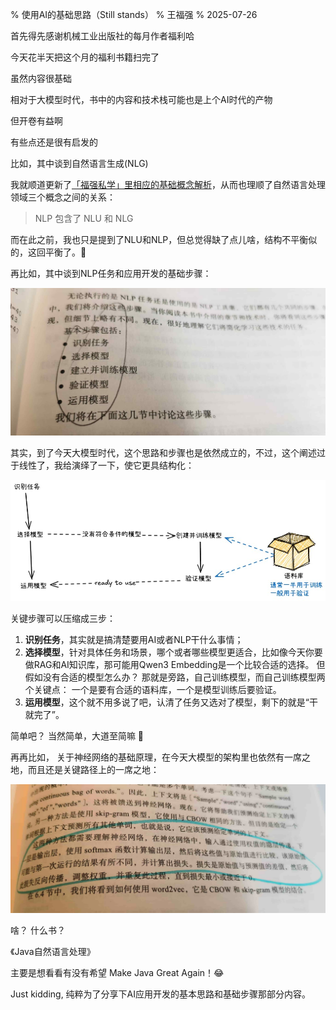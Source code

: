% 使用AI的基础思路（Still stands）
% 王福强
% 2025-07-26

首先得先感谢机械工业出版社的每月作者福利哈

今天花半天把这个月的福利书籍扫完了

虽然内容很基础

相对于大模型时代，书中的内容和技术栈可能也是上个AI时代的产物

但开卷有益啊

有些点还是很有启发的

比如，其中谈到自然语言生成(NLG)

我就顺道更新了[「福强私学」里相应的基础概念解析](https://kb.afoo.me/business/%E5%95%86%E4%B8%9A%E5%AD%A6%E5%BE%92/0018-token-business/)，从而也理顺了自然语言处理领域三个概念之间的关系：

> NLP 包含了 NLU 和 NLG

而在此之前，我也只是提到了NLU和NLP，但总觉得缺了点儿啥，结构不平衡似的，这回平衡了。🤣

再比如，其中谈到NLP任务和应用开发的基础步骤：

![](./images/java-nlp-book-7a5f69562557979714b0d82a0913ccc3.jpg)

其实，到了今天大模型时代，这个思路和步骤也是依然成立的，不过，这个阐述过于线性了，我给演绎了一下，使它更具结构化：

![](./images/java-nlp-steps-in-structure.jpg)

关键步骤可以压缩成三步：

1. **识别任务**，其实就是搞清楚要用AI或者NLP干什么事情；
2. **选择模型**，针对具体任务和场景，哪个或者哪些模型更适合，比如像今天你要做RAG和AI知识库，那可能用Qwen3 Embedding是一个比较合适的选择。 但假如没有合适的模型怎么办？ 那就是旁路，自己训练模型，而自己训练模型两个关键点： 一个是要有合适的语料库，一个是模型训练后要验证。
3. **运用模型**，这个就不用多说了吧，认清了任务又选对了模型，剩下的就是“干就完了”。

简单吧？ 当然简单，大道至简嘛 🤪

再再比如， 关于神经网络的基础原理，在今天大模型的架构里也依然有一席之地，而且还是关键路径上的一席之地：

![](./images/java-nlp-book-210c761b980e690e629cc5c960cbced7.jpg)

啥？ 什么书？

《Java自然语言处理》 

主要是想看看有没有希望 Make Java Great Again！😂

Just kidding, 纯粹为了分享下AI应用开发的基本思路和基础步骤那部分内容。

